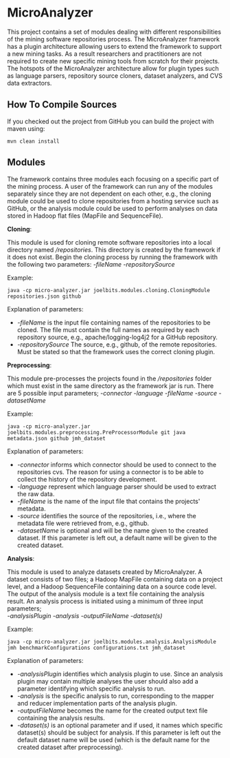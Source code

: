 # MicroAnalyzer

This project contains a set of modules dealing with different responsibilities of the mining software repositories process.
The MicroAnalyzer framework has a plugin architecture allowing users to extend the framework to support a new mining tasks.
As a result researchers and practitioners are not required to create new specific mining tools from scratch for their projects.
The hotspots of the MicroAnalyzer architecture allow for plugin types such as language parsers, repository source cloners, dataset analyzers, and CVS
data extractors.

## How To Compile Sources

If you checked out the project from GitHub you can build the project with maven using:

```
mvn clean install
```

## Modules
The framework contains three modules each focusing on a specific part of the mining process. A user of the framework can run
any of the modules separately since they are not dependent on each other, e.g., the cloning module could be used to clone repositories
from a hosting service such as GitHub, or the analysis module could be used to perform analyses on data stored in Hadoop flat files (MapFile
and SequenceFile).

**Cloning**: 

This module is used for cloning remote software repositories into a local directory named _/repositories_. This directory is
created by the framework if it does not exist. Begin the cloning process by running the framework with the following two 
parameters: *-fileName -repositorySource*

Example: 
```
java -cp micro-analyzer.jar joelbits.modules.cloning.CloningModule repositories.json github
```

Explanation of parameters:

* *-fileName* is the input file containing names of the repositories to be cloned. The file must contain the full 
names as required by each repository source, e.g., apache/logging-log4j2 for a GitHub repository.
* *-repositorySource* The source, e.g., github, of the remote repositories. Must be stated so that the framework uses the
correct cloning plugin.

**Preprocessing**:

This module pre-processes the projects found in the _/repositories_ folder which must exist in the same directory as the 
framework jar is run. There are 5 possible input parameters; *-connector -language -fileName -source -datasetName*

Example: 
```
java -cp micro-analyzer.jar joelbits.modules.preprocessing.PreProcessorModule git java metadata.json github jmh_dataset
```

Explanation of parameters:

* *-connector* informs which connector should be used to connect to the repositories cvs. The reason for 
using a connector is to be able to collect the history of the repository development. 
* *-language* represent which language parser should be used to extract the raw data. 
* *-fileName* is the name of the input file that contains the projects' metadata. 
* *-source* identifies the source of the repositories, i.e., where the metadata file were retrieved from, e.g., github. 
* *-datasetName* is optional and will be the name given to the created dataset. If this parameter is left out, a default
name will be given to the created dataset.


**Analysis**:

This module is used to analyze datasets created by MicroAnalyzer. A dataset consists of two files; a Hadoop MapFile containing
data on a project level, and a Hadoop SequenceFile containing data on a source code level. The output of the analysis module is
a text file containing the analysis result. An analysis process is initiated using a minimum of three input parameters;  
*-analysisPlugin -analysis -outputFileName -dataset(s)*

Example: 
```
java -cp micro-analyzer.jar joelbits.modules.analysis.AnalysisModule jmh benchmarkConfigurations configurations.txt jmh_dataset
```

Explanation of parameters:

* *-analysisPlugin* identifies which analysis plugin to use. Since an analysis plugin may contain multiple analyses the user 
should also add a parameter identifying which specific analysis to run.
* *-analysis* is the specific analysis to run, corresponding to the mapper and reducer implementation parts of the analysis plugin.
* *-outputFileName* becomes the name for the created output text file containing the analysis results.
* *-dataset(s)* is an optional parameter and if used, it names which specific dataset(s) should be subject for analysis. If 
this parameter is left out the default dataset name will be used (which is the default name for the created dataset after 
preprocessing).
